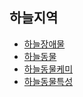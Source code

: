 ## 하늘지역
+ [하늘장애물](./하늘쟁애물.md)
+ [하늘동물](./하늘동물.md)
+ [하늘동물케미](./하늘동물케미.md)
+ [하늘동물특성](./하늘동물특성.md)


